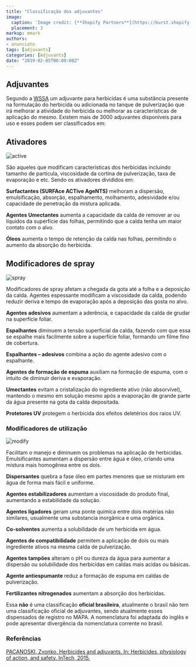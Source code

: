 ```yaml
---
title: "Classificação dos adjuvantes"
image:
  caption: 'Image credit: [**Shopify Partners**](https://burst.shopify.com/photos/science-beaker-and-pipette?c=science)'
  placement: 3
markup: mmark
authors:
- anunciato
tags: [adjuvants]
categories: [Adjuvants]
date: "2019-02-05T00:00:00Z"
---
```

## Adjuvantes

Segundo a [WSSA]( http://wssa.net/) um adjuvante para herbicidas é uma substância presente na formulação do herbicida ou adicionada no tanque de pulverização que irá melhorar a atividade do herbicida ou melhorar as características de aplicação do mesmo. Existem mais de 3000 adjuvantes disponíveis para uso e esses podem ser classificados em:

## Ativadores

![active](https://media.giphy.com/media/OSaivBzrc9gmJMXZge/giphy.gif)

São aqueles que modificam características dos herbicidas incluindo tamanho de partícula, viscosidade da cortina de pulverização, taxa de evaporação e etc. Sendo os ativadores divididos em:

**Surfactantes (SURFAce ACTive AgeNTS)** melhoram a dispersão, emulsificação, absorção, espalhamento, molhamento, adesividade e/ou capacidade de penetração da mistura aplicada.

**Agentes Umectantes** aumenta a capacidade da calda de remover ar ou líquidos da superfície das folhas, permitindo que a calda tenha um maior contato com o alvo.

**Óleos** aumenta o tempo de retenção da calda nas folhas, permitindo o aumento da absorção do herbicida.

## Modificadores de spray

![spray](https://media.giphy.com/media/xThtarYBZ2DPXukdDW/giphy.gif)

Modificadores de spray afetam a chegada da gota até a folha e a deposição da calda.
Agentes espessante modificam a viscosidade da calda, podendo reduzir deriva e tempo de evaporação após a deposição das gosta no alvo.

**Agentes adesivos** aumentam a aderência, e capacidade da calda de grudar na superfície foliar.

**Espalhantes** diminuem a tensão superficial da calda, fazendo com que essa se espalhe mais facilmente sobre a superfície foliar, formando um filme fino de cobertura.

**Espalhantes – adesivos** combina a ação do agente adesivo com o espalhante.

**Agentes de formação de espuma** auxiliam na formação de espuma, com o intuito de diminuir deriva e evaporação.

**Umectantes** evitam a cristalização do ingrediente ativo (não absorvível), mantendo o mesmo em solução mesmo após a evaporação de grande parte da água presente na gota da calda depositada.

**Protetores UV** protegem o herbicida dos efeitos deletérios dos raios UV.

### Modificadores de utilização

![modify](https://media.giphy.com/media/QyDER5PKda2jHHnrUj/source.gif)

Facilitam o manejo e diminuem os problemas na aplicação de herbicidas.
Emulsificantes aumentam a dispersão entre água e óleo, criando uma mistura mais homogênea entre os dois.

**Dispersantes** quebra a fase óleo em partes menores que se misturam em água de forma mais fácil e uniforme.

**Agentes estabilizadores** aumentam a viscosidade do produto final, aumentando a estabilidade da solução.

**Agentes ligadores** geram uma ponte química entre dois matérias não similares, usualmente uma substancia inorgânica e uma orgânica.

**Co-solventes** aumenta a solubilidade de um herbicida em água. 

**Agentes de compatibilidade** permitem a aplicação de dois ou mais ingrediente ativos na mesma calda de pulverização.

**Agentes tampões** alteram o pH ou dureza da água para aumentar a dispersão ou solubilidade dos herbicidas em caldas mais acidas ou básicas. 

**Agente antiespumante** reduz a formação de espuma em caldas de pulverização.

**Fertilizantes nitrogenados** aumentam a absorção dos herbicidas.

Essa **não** é uma classificação **oficial brasileira**, atualmente o brasil não tem uma classificação oficial de adjuvantes, sendo atualmente esses dispensados de registro no MAPA. A nomenclatura foi adaptada do inglês e pode apresentar divergência da nomenclatura corrente no brasil.

### Referências

[PACANOSKI, Zvonko. Herbicides and adjuvants. In: Herbicides, physiology of action, and safety. InTech, 2015.](https://www.intechopen.com/books/herbicides-physiology-of-action-and-safety/herbicides-and-adjuvants)
